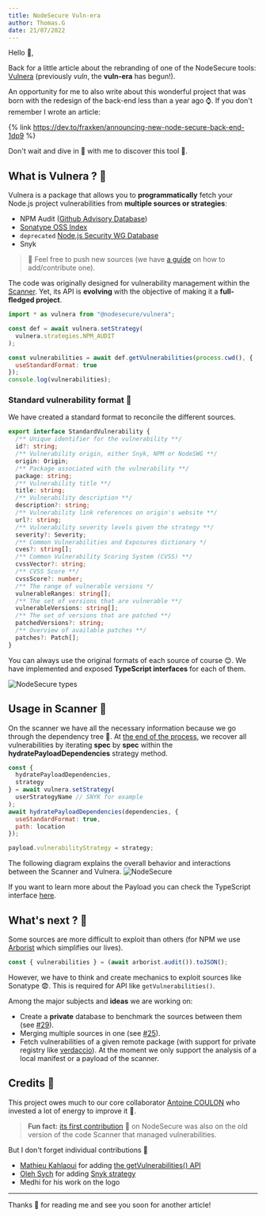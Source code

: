 ```yaml
---
title: NodeSecure Vuln-era
author: Thomas.G
date: 21/07/2022
---
```


Hello 👋,

Back for a little article about the rebranding of one of the NodeSecure tools: [Vulnera](https://github.com/NodeSecure/vuln) (previously *vuln*, the **vuln-era** has begun!).

An opportunity for me to also write about this wonderful project that was born with the redesign of the back-end less than a year ago ⌚. If you don't remember I wrote an article:

{% link https://dev.to/fraxken/announcing-new-node-secure-back-end-1dp9 %}

Don't wait and dive in 🌊 with me to discover this tool 💃.

## What is Vulnera ? 👀

Vulnera is a package that allows you to **programmatically** fetch your Node.js project vulnerabilities from **multiple sources or strategies**:

- NPM Audit ([Github Advisory Database](https://github.com/advisories))
- [Sonatype OSS Index](https://ossindex.sonatype.org/)
- `deprecated` [Node.js Security WG Database](https://github.com/nodejs/security-wg/tree/main/vuln)
- Snyk

> 📢 Feel free to push new sources (we have [a guide](https://github.com/NodeSecure/vuln/blob/main/docs/adding_new_strategy.md) on how to add/contribute one).

The code was originally designed for vulnerability management within the [Scanner](https://github.com/NodeSecure/scanner). Yet, its API is **evolving** with the objective of making it a **full-fledged project**.

```js
import * as vulnera from "@nodesecure/vulnera";

const def = await vulnera.setStrategy(
  vulnera.strategies.NPM_AUDIT
);

const vulnerabilities = await def.getVulnerabilities(process.cwd(), {
  useStandardFormat: true
});
console.log(vulnerabilities);
```

### Standard vulnerability format 👯

We have created a standard format to reconcile the different sources.

```ts
export interface StandardVulnerability {
  /** Unique identifier for the vulnerability **/
  id?: string;
  /** Vulnerability origin, either Snyk, NPM or NodeSWG **/
  origin: Origin;
  /** Package associated with the vulnerability **/
  package: string;
  /** Vulnerability title **/
  title: string;
  /** Vulnerability description **/
  description?: string;
  /** Vulnerability link references on origin's website **/
  url?: string;
  /** Vulnerability severity levels given the strategy **/
  severity?: Severity;
  /** Common Vulnerabilities and Exposures dictionary */
  cves?: string[];
  /** Common Vulnerability Scoring System (CVSS) **/
  cvssVector?: string;
  /** CVSS Score **/
  cvssScore?: number;
  /** The range of vulnerable versions */
  vulnerableRanges: string[];
  /** The set of versions that are vulnerable **/
  vulnerableVersions: string[];
  /** The set of versions that are patched **/
  patchedVersions?: string;
  /** Overview of available patches **/
  patches?: Patch[];
}
```

You can always use the original formats of each source of course 😊. We have implemented and exposed **TypeScript interfaces** for each of them.

![NodeSecure types](https://dev-to-uploads.s3.amazonaws.com/uploads/articles/0eqb67gqp772iawr10gp.png)

## Usage in Scanner 🔬

On the scanner we have all the necessary information because we go through the dependency tree 🎄. At [the end of the process](https://github.com/NodeSecure/scanner/blob/master/src/depWalker.js#L297), we recover all vulnerabilities by iterating **spec** by **spec** within the **hydratePayloadDependencies** strategy method.

```js
const {
  hydratePayloadDependencies,
  strategy
} = await vulnera.setStrategy(
  userStrategyName // SNYK for example
);
await hydratePayloadDependencies(dependencies, {
  useStandardFormat: true,
  path: location
});

payload.vulnerabilityStrategy = strategy;
```

The following diagram explains the overall behavior and interactions between the Scanner and Vulnera.
![NodeSecure](https://dev-to-uploads.s3.amazonaws.com/uploads/articles/6x76ry38w7qcitdulayh.png)

If you want to learn more about the Payload you can check the TypeScript interface [here](https://github.com/NodeSecure/scanner/blob/master/types/scanner.d.ts#L132).
 
## What's next ? 🚀

Some sources are more difficult to exploit than others (for NPM we use [Arborist](https://www.npmjs.com/package/@npmcli/arborist) which simplifies our lives).

```js
const { vulnerabilities } = (await arborist.audit()).toJSON();
```

However, we have to think and create mechanics to exploit sources like Sonatype 😨. This is required for API like `getVulnerabilities()`.

Among the major subjects and **ideas** we are working on:
- Create a **private** database to benchmark the sources between them (see [#29](https://github.com/NodeSecure/vulnera/issues/29)).
- Merging multiple sources in one (see [#25](https://github.com/NodeSecure/vulnera/issues/25)).
- Fetch vulnerabilities of a given remote package (with support for private registry like [verdaccio](https://verdaccio.org/)). At the moment we only support the analysis of a local manifest or a payload of the scanner.

## Credits 🙇

This project owes much to our core collaborator [Antoine COULON](https://www.linkedin.com/in/antoine-coulon-b29934153/) who invested a lot of energy to improve it 💪.

> **Fun fact:** [its first contribution](https://github.com/NodeSecure/cli/commit/236c7333720b14878b5f620f3a814c045a375a45) 🐤 on NodeSecure was also on the old version of the code Scanner that managed vulnerabilities.

But I don't forget individual contributions 👏
- [Mathieu Kahlaoui](https://www.linkedin.com/in/mathieu-kahlaoui-0887a1158/) for adding [the getVulnerabilities() API](https://github.com/NodeSecure/vuln/pull/33)
- [Oleh Sych](https://www.linkedin.com/in/oleh-sych-41245116a/) for adding [Snyk strategy](https://github.com/NodeSecure/vuln/pull/11)
- Medhi for his work on the logo

---

Thanks 🙏 for reading me and see you soon for another article!
